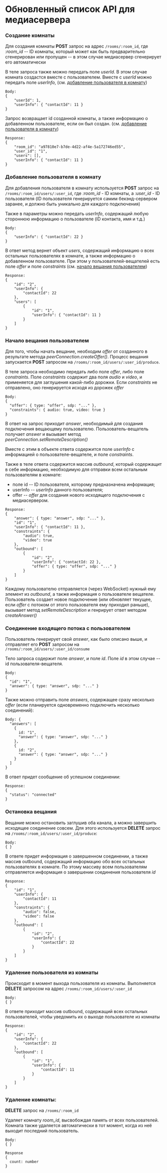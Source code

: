 # Обновленный список API для медиасервера

### Создание комнаты

Для создания комнаты **POST** запрос на адрес ```/rooms/:room_id```,
где *:room_id* -- ID комнаты, который может как быть предварительно сгенерирован или пропущен --
в этом случае медиасервер сгенерирует его автоматически

В теле запроса также можно передать поле *userId*. В этом случае комната создастся вместе с пользователем. 
Вместе с *userId* можно передать поле *userInfo*, (см. [добавление пользователя в комнату](#добавление-пользователя-в-комнату))

```
Body:
{
    "userId": 1,
    "userInfo": { "contactId": 11 }
}
```

Запрос возвращает id созданной комнаты, а также информацию о добавленном пользователе, если он был создан. 
(см. [добавление пользователя в комнату](#добавление-пользователя-в-комнату))

```
Response: 
{
    "room_id": "a97810e7-b7de-4d22-af4e-5a172746ed55",
    "user_id": "1",
    "users": [],
    "userInfo": { "contactId": 11 }
}
```

### Добавление пользователя в комнату

Для добавления пользователя в комнату используется **POST** запрос на ```/rooms/:room_id/users/:user_id```,
где *:room_id* - ID комнаты, а *:user_id* - ID пользователя 
(ID пользователя генерируется самим бекэнд-сервером заранее, и должно быть уникально для каждого подключения)

Также в параметры можно передать *userInfo*, содержащий любую стороннюю информацию о пользователе (ID контакта, имя и т.д.)

```
Body:
{
    "userInfo": { "contactId": 22 }
}
```

В ответ метод вернет объект *users*, содержащий информацию о всех остальных пользователях в комнате, а также информацию о добавленном пользователе. 
При этом у пользователей-вещателей есть поле *offer* и поле *constraints* (см. [начало вещания пользователем](#начало-вещания-пользователем))

```
Response:
{
    "id": "2",
    "userInfo": {
        "contactId": 22
    },
    "users": [
        {
            "id": "1",
            "userInfo": { "contactId": 11 }
        }
    ]
}
```

### Начало вещания пользователем

Для того, чтобы начать вещание, необходим *offer* от созданного в результате метода *peerConnection.createOffer()*. 
Процесс вещания запускается **POST** запросом на ```/rooms/:room_id/users/:user_id/produce```.

В теле запроса необходимо передать либо поле *offer*, либо поле *constraints*. 
Поле *constraints* содержит два поля *audio* и *video*, и применяется для заглушения какой-либо дорожки.
Если *constraints* не отправлено, оно генерируется исходя из дорожек *offer*

```
Body: 
{
  "offer": { type: "offer", sdp: "..." },
  "constraints": { audio: true, video: true }
}
```

В ответ на запрос приходит *answer*, необходимый для создания подключения вещающему пользователю. Пользователь-вещатель получает *answer* и вызывает метод *peerConnection.setRemoteDescription()*

Вместе с этим в объекте ответа содержится поле *userInfo* с информацией о пользователе-вещателе, и поле *constraints*.

Также в теле ответа содержится массив *outbound*, который содержащит в себе информацию, необходимую для отправки всем остальным пользователям в комнате:
* поле id -- ID пользователя, которому предназначена информация;
* userInfo -- *userInfo* данного пользователя;
* offer -- *offer* для создания нового исходящего подключения с медиасервером.


```
Response:
{
    "answer": { type: "answer", sdp: "..." },
    "id": "1",
    "userInfo": { "contactId": 11 },
    "constraints": {
        "audio": true,
        "video": true
    },
    "outbound": [
        {
            "id": "2",
            "userInfo": { "contactId: 22 },
            "offer": { type: "offer", sdp: "..." }
        }
    ]
}
```

Каждому пользователю отправляется (через WebSocket) нужный ему элемент из *outbound*, а также информация о пользователе вещателе.
Пользователь создает новое подключение (или обновляет текущее, если *offer* с потоком от этого пользователя ему приходил раньше),
вызывает метод *setRemoteDescription* и генрирует ответ методом *createAnswer()*

### Соединение входящего потока с пользователем

Пользователь генерирует свой *answer*, как было описано выше, и отправляет его **POST** 
запросом на ```/rooms/:room_id/users/:user_id/consume```

Тело запроса содержит поле *answer*, и поле *id*. Поле *id* в этом случае -- id пользователя-вещателя.

```
Body:
{
  "id": "1",
  "answer": { type: "answer", sdp: "..." }
}
```

Также можно отправить поле *answers*, содержащее сразу несколько *offer* 
(если планируется одновременно подключить несколько соединений):
```
Body: {
  "answers": [
    { 
      id: "1",
      "answer": { type: "answer", sdp: "..." }
    },
    { 
      id: "2",
      "answer": { type: "answer", sdp: "..." }
    }
  ]
}

```

В ответ придет сообщение об успешном соединении:
```
Response:
{
  "status": "connected"
}

```

### Остановка вещания 

Вещание можно остановить заглушив оба канала, а можно завершить исходящее соединение совсем. 
Для этого используется **DELETE** запрос на ```/rooms/:room_id/users/:user_id/produce```:

```
Body:
{ }
```

В ответе придет информация о завершенном соединении, а также массив outbound, содержащий информацию обо всех остальных пользователях в комнате. По этому массиву всем пользователям отправляется информация о завершении соединения пользователя *id*

```
Response: 
{
    "id": "1",
    "userInfo": {
        "contactId": 11
    },
    "constraints": {
        "audio": false,
        "video": false
    },
    "outbound": [
        {
            "id": "2",
            "userInfo": {
                "contactId": 22
            }
        }
    ]
}
```

### Удаление пользователя из комнаты

Происходит в момент выхода пользователя из комнаты.
Выполняется **DELETE** запросом на адрес ```/rooms/:room_id/users/:user_id```

```
Body:
{ }
```

В ответе приходит массив outbound, содержащий всех остальных пользователей, чтобы уведомить их о выходе пользователе из комнаты

```
Response:
{
    "id": "2",
    "userInfo": {
        "contactId": 22
    },
    "outbound": [
        {
            "id": "1",
            "userInfo": {
                "contactId": 11
            }
        }
    ]
}

```

### Удаление комнаты:

**DELETE** запрос на ```/rooms/:room_id```

Удаляет комнату *room_id*, высвобождая память от всех пользователей. 
Комната также удаляется автоматически в тот момент, когда из неё выходит последний пользователь.

```
Body: 
{ }
```

```
Response
{
  count: number
}
```